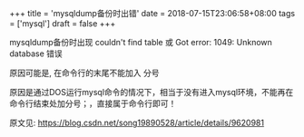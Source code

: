 +++
title = 'mysqldump备份时出错'
date = 2018-07-15T23:06:58+08:00
tags = ['mysql']
draft = false
+++

mysqldump备份时出现 
  couldn't find table 或
  Got error: 1049: Unknown database 错误

原因可能是, 在命令行的末尾不能加入 分号

原因是通过DOS运行mysql命令的情况下，相当于没有进入mysql环境，不能再在命令行结束处加分号；，直接属于命令行即可！

原文见: https://blog.csdn.net/song19890528/article/details/9620981
